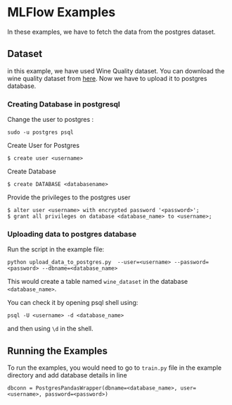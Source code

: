 # MLFlow Examples

In these examples, we have to fetch the data from the postgres dataset.

## Dataset

in this example, we have used Wine Quality dataset. You can download the wine quality dataset from [here](http://archive.ics.uci.edu/ml/machine-learning-databases/wine-quality/winequality-red.csv). Now we have to upload it to postgres database.

### Creating Database in postgresql

Change the user to postgres :

```
sudo -u postgres psql
```

Create User for Postgres

```
$ create user <username>
```

Create Database

```
$ create DATABASE <databasename>
```

Provide the privileges to the postgres user

```
$ alter user <username> with encrypted password '<password>';
$ grant all privileges on database <database_name> to <username>;
```

### Uploading data to postgres database

Run the script in the example file:

```
python upload_data_to_postgres.py  --user=<username> --password=<password> --dbname=<database_name>
```

This would create a table named `wine_dataset` in the database `<database_name>`.

You can check it by opening psql shell using:

`psql -U <username> -d <database_name>`

and then using `\d` in the shell.

## Running the Examples

To run the examples, you would need to go to `train.py` file in the example directory and add database details in line

`dbconn = PostgresPandasWrapper(dbname=<database_name>, user=<username>, password=<password>)`
